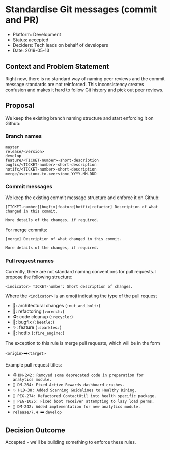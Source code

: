 # Standardise Git messages (commit and PR)

* Platform: Development
* Status: accepted
* Deciders: Tech leads on behalf of developers
* Date: 2019-05-13


## Context and Problem Statement

Right now, there is no standard way of naming peer reviews and the commit message standards are not reinforced.
This inconsistency creates confusion and makes it hard to follow Git history and pick out peer reviews. 

## Proposal

We keep the existing branch naming structure and start enforcing it on Github:

### Branch names
```
master
release/<version>
develop
feature/<TICKET-number>-short-description
bugfix/<TICKET-number>-short-description
hotifx/<TICKET-number>-short-description
merge/<version>-to-<version>_YYYY-MM-DDD

```

### Commit messages

We keep the existing commit message structure and enforce it on Github:
```
[TICKET-number][bugfix|feature|hotfix|refactor] Description of what changed in this commit.

More details of the changes, if required.
```

For merge commits:
```
[merge] Description of what changed in this commit.

More details of the changes, if required.
```

### Pull request names

Currently, there are not standard naming conventions for pull requests. I propose the following structure:

```
<indicator> TICKET-number: Short description of changes.
```

Where the `<indicator>` is an emoji indicating the type of the pull request

* 🔩: architectural changes (`:nut_and_bolt:`)
* 🔧: refactoring (`:wrench:`)
* ♻️: code cleanup (`:recycle:`)
* 🐞: bugfix (`:beetle:`)
* ✨: feature (`:sparkles:`)
* 🚒: hotfix (`:fire_engine:`)

The exception to this rule is merge pull requests, which will be in the form

`<origin>`➡️`<target>`

Example pull request titles:

* ♻️ `DM-242: Removed some deprecated code in preparation for analytics module.`
* `🐞 DM-264: Fixed Active Rewards dashboard crashes.`
* `✨ HLD-38: Added Scanning Guidelines to Healthy Dining.`
* `🔧 PEG-274: Refactored ContactUtil into health specific package.`
* `🚒 PEG-1025: Fixed boot receiver attempting to lazy load perms.`
* `🔩 DM-242: Added implementation for new analytics module.`
* `release/7.4 `➡️ `develop`

## Decision Outcome

Accepted - we'll be building something to enforce these rules.
